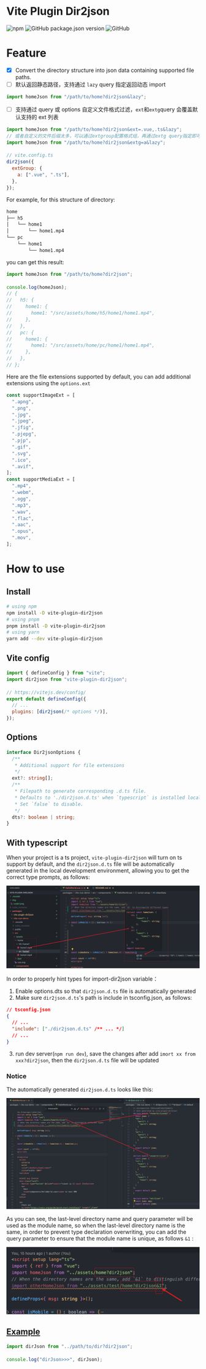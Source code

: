 # Vite Plugin Dir2json

![npm](https://img.shields.io/npm/dt/vite-plugin-dir2json?style=flat-square)
![GitHub package.json version](https://img.shields.io/github/package-json/v/buddywang/vite-plugin-dir2json?color=brightgreen&style=flat-square)
![GitHub](https://img.shields.io/github/license/buddywang/vite-plugin-dir2json?color=brightgreen&style=flat-square)

# Feature

- [x] Convert the directory structure into json data containing supported file paths.
- [ ] 默认返回静态路径，支持通过 `lazy` query 指定返回动态 import

```js
import homeJson from "/path/to/home?dir2json&lazy";
```

- [ ] 支持通过 query 或 options 自定义文件格式过滤，`ext`和`extg`query 会覆盖默认支持的 ext 列表

```js
import homeJson from "/path/to/home?dir2json&ext=.vue,.ts&lazy";
// 或者自定义的文件后缀太多，可以通过extgroup配置格式组，再通过extg query指定即可
import homeJson from "/path/to/home?dir2json&extg=a&lazy";

// vite.config.ts
dir2json({
  extGroup: {
    a: [".vue", ".ts"],
  },
});
```

For example, for this structure of directory:

```bash
home
├── h5
│   └── home1
│       └── home1.mp4
└── pc
    └── home1
        └── home1.mp4
```

you can get this result:

```ts
import homeJson from "/path/to/home?dir2json";

console.log(homeJson);
// {
//   h5: {
//     home1: {
//       home1: "/src/assets/home/h5/home1/home1.mp4",
//     },
//   },
//   pc: {
//     home1: {
//       home1: "/src/assets/home/pc/home1/home1.mp4",
//     },
//   },
// };
```

Here are the file extensions supported by default, you can add additional extensions using the `options.ext`

```ts
const supportImageExt = [
  ".apng",
  ".png",
  ".jpg",
  ".jpeg",
  ".jfig",
  ".pjepg",
  ".pjp",
  ".gif",
  ".svg",
  ".ico",
  ".avif",
];
const supportMediaExt = [
  ".mp4",
  ".webm",
  ".ogg",
  ".mp3",
  ".wav",
  ".flac",
  ".aac",
  ".opus",
  ".mov",
];
```

# How to use

## Install

```bash
# using npm
npm install -D vite-plugin-dir2json
# using pnpm
pnpm install -D vite-plugin-dir2json
# using yarn
yarn add --dev vite-plugin-dir2json
```

## Vite config

```js
import { defineConfig } from "vite";
import dir2json from "vite-plugin-dir2json";

// https://vitejs.dev/config/
export default defineConfig({
  // ...
  plugins: [dir2json(/* options */)],
});
```

## Options

```ts
interface Dir2jsonOptions {
  /**
   * Additional support for file extensions
   */
  ext?: string[];
  /**
   * Filepath to generate corresponding .d.ts file.
   * Defaults to './dir2json.d.ts' when `typescript` is installed locally.
   * Set `false` to disable.
   */
  dts?: boolean | string;
}
```

## With typescript

When your project is a ts project, `vite-plugin-dir2json` will turn on ts support by default, and the `dir2json.d.ts` file will be automatically generated in the local development environment, allowing you to get the correct type prompts, as follows:

![image](https://raw.githubusercontent.com/buddywang/vite-plugin-dir2json/main/img/code2.png)

In order to properly hint types for import-dir2json variable：

1. Enable options.dts so that `dir2json.d.ts` file is automatically generated
2. Make sure `dir2json.d.ts`'s path is include in tsconfig.json, as follows:

```json
// tsconfig.json
{
  // ...
  "include": ["./dir2json.d.ts" /** ... */]
  // ...
}
```

3. run dev server(`npm run dev`), save the changes after add `imort xx from xxx?dir2json`, then the `dir2json.d.ts` file will be updated

### Notice

The automatically generated `dir2json.d.ts` looks like this:

![image](https://raw.githubusercontent.com/buddywang/vite-plugin-dir2json/main/img/code3.png)

As you can see, the last-level directory name and query parameter will be used as the module name, so when the last-level directory name is the same, in order to prevent type declaration overwriting, you can add the query parameter to ensure that the module name is unique, as follows `&1` :

![image](https://raw.githubusercontent.com/buddywang/vite-plugin-dir2json/main/img/code4.png)

## [Example](./packages/vite-vue-demo/README.md)

```ts
import dirJson from "../path/to/dir?dir2json";

console.log("dirJson>>>", dirJson);
```
